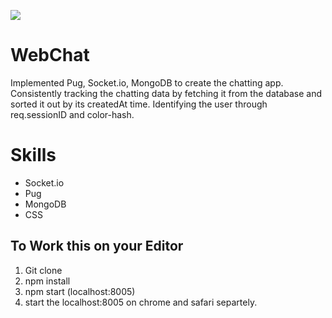 ![](https://media.giphy.com/media/ejz1NzRfl7EIeI6ChR/giphy.gif)

# WebChat
Implemented Pug, Socket.io, MongoDB to create the chatting app. Consistently tracking the chatting data by fetching it from the database and sorted it out by its createdAt time.  Identifying the user through req.sessionID and color-hash.  

# Skills
* Socket.io
* Pug
* MongoDB
* CSS

## To Work this on your Editor

1. Git clone 
2. npm install
3. npm start (localhost:8005)
4. start the localhost:8005 on chrome and safari separtely. 





